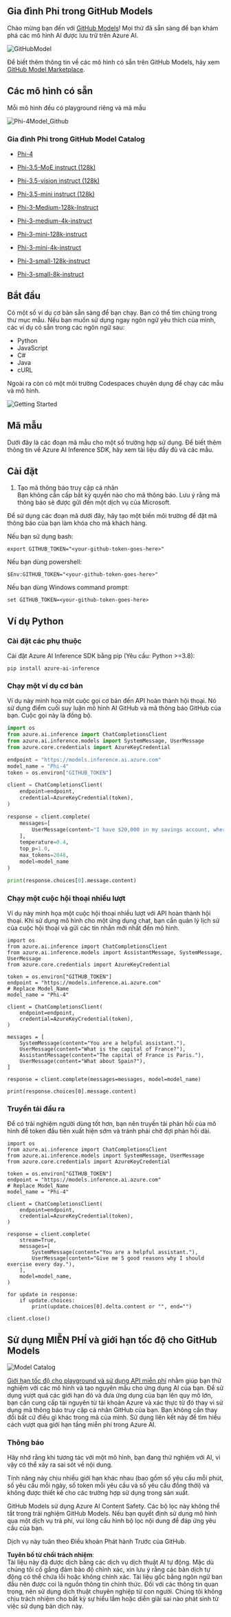 ## Gia đình Phi trong GitHub Models

Chào mừng bạn đến với [GitHub Models](https://github.com/marketplace/models)! Mọi thứ đã sẵn sàng để bạn khám phá các mô hình AI được lưu trữ trên Azure AI.

![GitHubModel](../../../../../translated_images/GitHub_ModelCatalog.4fc858ab26afe64c43f5e423ad0c5c733878bb536fdb027a5bcf1f80c41b0633.vi.png)

Để biết thêm thông tin về các mô hình có sẵn trên GitHub Models, hãy xem [GitHub Model Marketplace](https://github.com/marketplace/models).

## Các mô hình có sẵn

Mỗi mô hình đều có playground riêng và mã mẫu 

![Phi-4Model_Github](../../../../../translated_images/GitHub_ModelPlay.998e294f6ee69c3ca174c880b32af9feec4221d0d787de899ad9bb2da3b58981.vi.png)

### Gia đình Phi trong GitHub Model Catalog

- [Phi-4](https://github.com/marketplace/models/azureml/Phi-4)

- [Phi-3.5-MoE instruct (128k)](https://github.com/marketplace/models/azureml/Phi-3-5-MoE-instruct)

- [Phi-3.5-vision instruct (128k)](https://github.com/marketplace/models/azureml/Phi-3-5-vision-instruct)

- [Phi-3.5-mini instruct (128k)](https://github.com/marketplace/models/azureml/Phi-3-5-mini-instruct)

- [Phi-3-Medium-128k-Instruct](https://github.com/marketplace/models/azureml/Phi-3-medium-128k-instruct)

- [Phi-3-medium-4k-instruct](https://github.com/marketplace/models/azureml/Phi-3-medium-4k-instruct)

- [Phi-3-mini-128k-instruct](https://github.com/marketplace/models/azureml/Phi-3-mini-128k-instruct)

- [Phi-3-mini-4k-instruct](https://github.com/marketplace/models/azureml/Phi-3-mini-4k-instruct)

- [Phi-3-small-128k-instruct](https://github.com/marketplace/models/azureml/Phi-3-small-128k-instruct)

- [Phi-3-small-8k-instruct](https://github.com/marketplace/models/azureml/Phi-3-small-8k-instruct)

## Bắt đầu

Có một số ví dụ cơ bản sẵn sàng để bạn chạy. Bạn có thể tìm chúng trong thư mục mẫu. Nếu bạn muốn sử dụng ngay ngôn ngữ yêu thích của mình, các ví dụ có sẵn trong các ngôn ngữ sau:

- Python
- JavaScript
- C#
- Java
- cURL

Ngoài ra còn có một môi trường Codespaces chuyên dụng để chạy các mẫu và mô hình.

![Getting Started](../../../../../translated_images/GitHub_ModelGetStarted.b4b839a081583da39bc976c2f0d8ac4603d3b8c23194b16cc9e0a1014f5611d0.vi.png)

## Mã mẫu

Dưới đây là các đoạn mã mẫu cho một số trường hợp sử dụng. Để biết thêm thông tin về Azure AI Inference SDK, hãy xem tài liệu đầy đủ và các mẫu.

## Cài đặt

1. Tạo mã thông báo truy cập cá nhân  
Bạn không cần cấp bất kỳ quyền nào cho mã thông báo. Lưu ý rằng mã thông báo sẽ được gửi đến một dịch vụ của Microsoft.

Để sử dụng các đoạn mã dưới đây, hãy tạo một biến môi trường để đặt mã thông báo của bạn làm khóa cho mã khách hàng.

Nếu bạn sử dụng bash:  
```
export GITHUB_TOKEN="<your-github-token-goes-here>"
```  
Nếu bạn dùng powershell:  

```
$Env:GITHUB_TOKEN="<your-github-token-goes-here>"
```  

Nếu bạn dùng Windows command prompt:  

```
set GITHUB_TOKEN=<your-github-token-goes-here>
```  

## Ví dụ Python

### Cài đặt các phụ thuộc  
Cài đặt Azure AI Inference SDK bằng pip (Yêu cầu: Python >=3.8):  

```
pip install azure-ai-inference
```  

### Chạy một ví dụ cơ bản  

Ví dụ này minh họa một cuộc gọi cơ bản đến API hoàn thành hội thoại. Nó sử dụng điểm cuối suy luận mô hình AI GitHub và mã thông báo GitHub của bạn. Cuộc gọi này là đồng bộ.

```python
import os
from azure.ai.inference import ChatCompletionsClient
from azure.ai.inference.models import SystemMessage, UserMessage
from azure.core.credentials import AzureKeyCredential

endpoint = "https://models.inference.ai.azure.com"
model_name = "Phi-4"
token = os.environ["GITHUB_TOKEN"]

client = ChatCompletionsClient(
    endpoint=endpoint,
    credential=AzureKeyCredential(token),
)

response = client.complete(
    messages=[
        UserMessage(content="I have $20,000 in my savings account, where I receive a 4% profit per year and payments twice a year. Can you please tell me how long it will take for me to become a millionaire? Also, can you please explain the math step by step as if you were explaining it to an uneducated person?"),
    ],
    temperature=0.4,
    top_p=1.0,
    max_tokens=2048,
    model=model_name
)

print(response.choices[0].message.content)
```  

### Chạy một cuộc hội thoại nhiều lượt  

Ví dụ này minh họa một cuộc hội thoại nhiều lượt với API hoàn thành hội thoại. Khi sử dụng mô hình cho một ứng dụng chat, bạn cần quản lý lịch sử của cuộc hội thoại và gửi các tin nhắn mới nhất đến mô hình.

```
import os
from azure.ai.inference import ChatCompletionsClient
from azure.ai.inference.models import AssistantMessage, SystemMessage, UserMessage
from azure.core.credentials import AzureKeyCredential

token = os.environ["GITHUB_TOKEN"]
endpoint = "https://models.inference.ai.azure.com"
# Replace Model_Name
model_name = "Phi-4"

client = ChatCompletionsClient(
    endpoint=endpoint,
    credential=AzureKeyCredential(token),
)

messages = [
    SystemMessage(content="You are a helpful assistant."),
    UserMessage(content="What is the capital of France?"),
    AssistantMessage(content="The capital of France is Paris."),
    UserMessage(content="What about Spain?"),
]

response = client.complete(messages=messages, model=model_name)

print(response.choices[0].message.content)
```  

### Truyền tải đầu ra  

Để có trải nghiệm người dùng tốt hơn, bạn nên truyền tải phản hồi của mô hình để token đầu tiên xuất hiện sớm và tránh phải chờ đợi phản hồi dài.

```
import os
from azure.ai.inference import ChatCompletionsClient
from azure.ai.inference.models import SystemMessage, UserMessage
from azure.core.credentials import AzureKeyCredential

token = os.environ["GITHUB_TOKEN"]
endpoint = "https://models.inference.ai.azure.com"
# Replace Model_Name
model_name = "Phi-4"

client = ChatCompletionsClient(
    endpoint=endpoint,
    credential=AzureKeyCredential(token),
)

response = client.complete(
    stream=True,
    messages=[
        SystemMessage(content="You are a helpful assistant."),
        UserMessage(content="Give me 5 good reasons why I should exercise every day."),
    ],
    model=model_name,
)

for update in response:
    if update.choices:
        print(update.choices[0].delta.content or "", end="")

client.close()
```  

## Sử dụng MIỄN PHÍ và giới hạn tốc độ cho GitHub Models

![Model Catalog](../../../../../translated_images/GitHub_Model.0c2abb992151c5407046e2b763af51505ff709f04c0950785e0300fdc8c55a0c.vi.png)

[Giới hạn tốc độ cho playground và sử dụng API miễn phí](https://docs.github.com/en/github-models/prototyping-with-ai-models#rate-limits) nhằm giúp bạn thử nghiệm với các mô hình và tạo nguyên mẫu cho ứng dụng AI của bạn. Để sử dụng vượt quá các giới hạn đó và đưa ứng dụng của bạn lên quy mô lớn, bạn cần cung cấp tài nguyên từ tài khoản Azure và xác thực từ đó thay vì sử dụng mã thông báo truy cập cá nhân GitHub của bạn. Bạn không cần thay đổi bất cứ điều gì khác trong mã của mình. Sử dụng liên kết này để tìm hiểu cách vượt qua giới hạn tầng miễn phí trong Azure AI.

### Thông báo

Hãy nhớ rằng khi tương tác với một mô hình, bạn đang thử nghiệm với AI, vì vậy có thể xảy ra sai sót về nội dung.

Tính năng này chịu nhiều giới hạn khác nhau (bao gồm số yêu cầu mỗi phút, số yêu cầu mỗi ngày, số token mỗi yêu cầu và số yêu cầu đồng thời) và không được thiết kế cho các trường hợp sử dụng trong sản xuất.

GitHub Models sử dụng Azure AI Content Safety. Các bộ lọc này không thể tắt trong trải nghiệm GitHub Models. Nếu bạn quyết định sử dụng mô hình qua một dịch vụ trả phí, vui lòng cấu hình bộ lọc nội dung để đáp ứng yêu cầu của bạn.

Dịch vụ này tuân theo Điều khoản Phát hành Trước của GitHub.  

**Tuyên bố từ chối trách nhiệm**:  
Tài liệu này đã được dịch bằng các dịch vụ dịch thuật AI tự động. Mặc dù chúng tôi cố gắng đảm bảo độ chính xác, xin lưu ý rằng các bản dịch tự động có thể chứa lỗi hoặc không chính xác. Tài liệu gốc bằng ngôn ngữ ban đầu nên được coi là nguồn thông tin chính thức. Đối với các thông tin quan trọng, nên sử dụng dịch thuật chuyên nghiệp từ con người. Chúng tôi không chịu trách nhiệm cho bất kỳ sự hiểu lầm hoặc diễn giải sai nào phát sinh từ việc sử dụng bản dịch này.